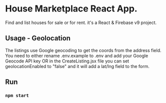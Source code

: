 # House Marketplace React App.

Find and list houses for sale or for rent. it's a React & Firebase v9 project.

## Usage - Geolocation

The listings use Google geocoding to get the coords from the address field. You need to either rename .env.example to .env and add your Google Geocode API key OR in the CreateListing.jsx file you can set geolocationEnabled to "false" and it will add a lat/lng field to the form.

## Run

### `npm start`
